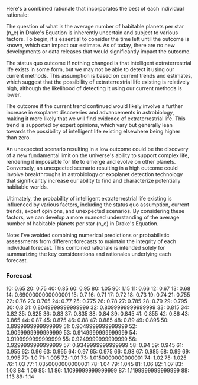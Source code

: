 Here's a combined rationale that incorporates the best of each individual rationale:

The question of what is the average number of habitable planets per star (n_e) in Drake's Equation is inherently uncertain and subject to various factors. To begin, it's essential to consider the time left until the outcome is known, which can impact our estimate. As of today, there are no new developments or data releases that would significantly impact the outcome.

The status quo outcome if nothing changed is that intelligent extraterrestrial life exists in some form, but we may not be able to detect it using our current methods. This assumption is based on current trends and estimates, which suggest that the possibility of extraterrestrial life existing is relatively high, although the likelihood of detecting it using our current methods is lower.

The outcome if the current trend continued would likely involve a further increase in exoplanet discoveries and advancements in astrobiology, making it more likely that we will find evidence of extraterrestrial life. This trend is supported by expert opinions, which vary but generally lean towards the possibility of intelligent life existing elsewhere being higher than zero.

An unexpected scenario resulting in a low outcome could be the discovery of a new fundamental limit on the universe's ability to support complex life, rendering it impossible for life to emerge and evolve on other planets. Conversely, an unexpected scenario resulting in a high outcome could involve breakthroughs in astrobiology or exoplanet detection technology that significantly increase our ability to find and characterize potentially habitable worlds.

Ultimately, the probability of intelligent extraterrestrial life existing is influenced by various factors, including the status quo assumption, current trends, expert opinions, and unexpected scenarios. By considering these factors, we can develop a more nuanced understanding of the average number of habitable planets per star (n_e) in Drake's Equation.

Note: I've avoided combining numerical predictions or probabilistic assessments from different forecasts to maintain the integrity of each individual forecast. This combined rationale is intended solely for summarizing the key considerations and rationales underlying each forecast.

### Forecast

10: 0.65
20: 0.75
40: 0.85
60: 0.95
80: 1.05
90: 1.15
11: 0.66
12: 0.67
13: 0.68
14: 0.6900000000000001
15: 0.7
16: 0.71
17: 0.72
18: 0.73
19: 0.74
21: 0.755
22: 0.76
23: 0.765
24: 0.77
25: 0.775
26: 0.78
27: 0.785
28: 0.79
29: 0.795
30: 0.8
31: 0.8049999999999999
32: 0.8099999999999999
33: 0.815
34: 0.82
35: 0.825
36: 0.83
37: 0.835
38: 0.84
39: 0.845
41: 0.855
42: 0.86
43: 0.865
44: 0.87
45: 0.875
46: 0.88
47: 0.885
48: 0.89
49: 0.895
50: 0.8999999999999999
51: 0.9049999999999999
52: 0.9099999999999999
53: 0.9149999999999999
54: 0.9199999999999999
55: 0.9249999999999999
56: 0.9299999999999999
57: 0.9349999999999999
58: 0.94
59: 0.945
61: 0.955
62: 0.96
63: 0.965
64: 0.97
65: 0.975
66: 0.98
67: 0.985
68: 0.99
69: 0.995
70: 1.0
71: 1.005
72: 1.01
73: 1.0150000000000001
74: 1.02
75: 1.025
76: 1.03
77: 1.0350000000000001
78: 1.04
79: 1.045
81: 1.06
82: 1.07
83: 1.08
84: 1.09
85: 1.1
86: 1.1099999999999999
87: 1.1199999999999999
88: 1.13
89: 1.14